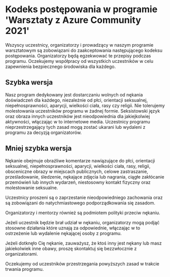 # Kodeks postępowania w programie 'Warsztaty z Azure Community 2021'

Wszyscy uczestnicy, organizatorzy i prowadzący w naszym programie warsztatowym są zobowiązani do zaakceptowania następującego kodeksu postępowania. 
Organizatorzy będą egzekwować te przepisy podczas programu. Oczekujemy współpracy od wszystkich uczestników w celu zapewnienia bezpiecznego środowiska dla każdego.

## Szybka wersja

Nasz program dedykowany jest dostarczaniu wolnych od nękania doświadczeń dla każdego, niezależnie od płci, orientacji seksualnej, niepełnosprawności, aparycji, wielkości ciała, rasy czy religii. 
Nie tolerujemy molestowania uczestników programu w żadnej formie. Seksistowski język oraz obraza innych uczestników jest nieodpowiednia dla jakiejkolwiej aktywności, włączając w to internetowe media. 
Uczestnicy programu nieprzestrzegający tych zasad mogą zostać ukarani lub wydaleni z programu za decyzją organizatorów.

## Mniej szybka wersja

Nękanie obejmuje obraźliwe komentarze nawiązujące do płci, orientacji seksualnej, niepełnosprawności, aparycji, wielkości ciała, rasy, religii, obsceniczne obrazy w miejscach publicznych, celowe zastraszanie, prześladowanie, śledzenie, nękające zdjęcia lub nagrania, ciągłe zakłócanie przemówień lub innych wydarzeń, niestosowny kontakt fizyczny oraz molestowanie seksualne.

Uczestnicy proszeni są o zaprzestanie nieodpowiedniego zachowania oraz są zobowiązani do natychmiastowego podporządkowania się zasadom.

Organizatorzy i mentorzy również są podmiotem polityki przeciw nękaniu.

Jeżeli uczestnik będzie brał udział w nękaniu, organizatorzy mogą podjąć stosowne działania które uznają za odpowiednie, włączając w to ostrzeżenie lub wydalenie nękającej osoby z programu.

Jeżeli dotknęło Cię nękanie, zauważysz, że ktoś inny jest nękany lub masz jakiekolwiek inne obawy, proszę skontaktuj się bezzwłocznie z organizatorami.

Oczekujemy od uczestników przestrzegania powyższych zasad w trakcie trwania programu.